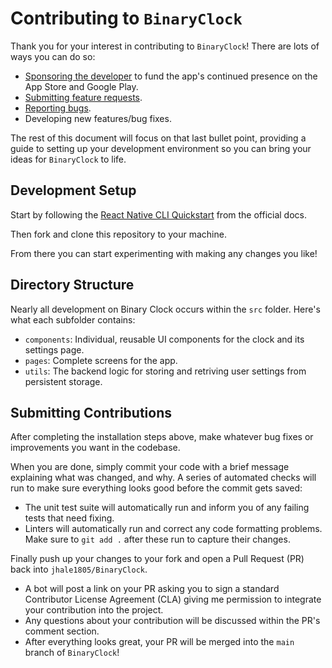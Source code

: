 <!--
 Copyright (c) 2022 Joseph Hale
 
 This Source Code Form is subject to the terms of the Mozilla Public
 License, v. 2.0. If a copy of the MPL was not distributed with this
 file, You can obtain one at http://mozilla.org/MPL/2.0/.
-->

# Contributing to `BinaryClock`

Thank you for your interest in contributing to `BinaryClock`! There are lots of ways you can do so:
 - [Sponsoring the developer](https://github.com/sponsors/jhale1805) to fund the app's continued presence on the App Store and Google Play.
 - [Submitting feature requests](https://github.com/jhale1805/BinaryClock/issues/new/choose).
 - [Reporting bugs](https://github.com/jhale1805/BinaryClock/issues/new/choose).
 - Developing new features/bug fixes.

The rest of this document will focus on that last bullet point, providing a
guide to setting up your development environment so you can bring your ideas for
`BinaryClock` to life.

## Development Setup

Start by following the [React Native CLI
Quickstart](https://reactnative.dev/docs/environment-setup) from the official
docs.

Then fork and clone this repository to your machine.

From there you can start experimenting with making any changes you like!

## Directory Structure
Nearly all development on Binary Clock occurs within the `src` folder. Here's
what each subfolder contains:

- `components`: Individual, reusable UI components for the clock and its
  settings page.
- `pages`: Complete screens for the app.
- `utils`: The backend logic for storing and retriving user settings from
  persistent storage.


## Submitting Contributions
After completing the installation steps above, make whatever bug fixes or
improvements you want in the codebase.

When you are done, simply commit your code with a brief message explaining what
was changed, and why. A series of automated checks will run to make sure
everything looks good before the commit gets saved:
- The unit test suite will automatically run and inform you of any failing tests
  that need fixing.
- Linters will automatically run and correct any code formatting problems. Make
  sure to `git add .` after these run to capture their changes.

Finally push up your changes to your fork and open a Pull Request (PR) back into
`jhale1805/BinaryClock`.
- A bot will post a link on your PR asking you to sign a standard Contributor
  License Agreement (CLA) giving me permission to integrate your contribution
  into the project.
- Any questions about your contribution will be discussed within the PR's
  comment section.
- After everything looks great, your PR will be merged into the `main` branch of
  `BinaryClock`!
